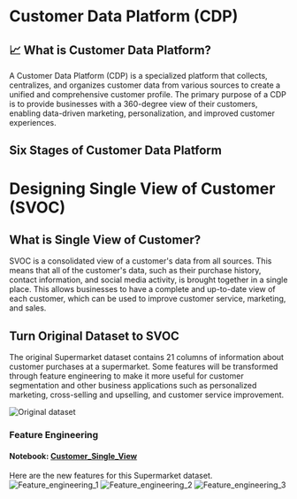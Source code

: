 # Customer Data Platform (CDP)

## :chart_with_upwards_trend: What is Customer Data Platform?
A Customer Data Platform (CDP) is a specialized platform that collects, centralizes, and organizes customer data from various sources to create a unified and comprehensive customer profile. The primary purpose of a CDP is to provide businesses with a 360-degree view of their customers, enabling data-driven marketing, personalization, and improved customer experiences.

## Six Stages of Customer Data Platform




# Designing Single View of Customer (SVOC)

## What is Single View of Customer?
SVOC is a consolidated view of a customer's data from all sources. This means that all of the customer's data, such as their purchase history, contact information, and social media activity, is brought together in a single place. This allows businesses to have a complete and up-to-date view of each customer, which can be used to improve customer service, marketing, and sales.

## Turn Original Dataset to SVOC
The original Supermarket dataset contains 21 columns of information about customer purchases at a supermarket. Some features will be transformed through feature engineering to make it more useful for customer segmentation and other business applications such as personalized marketing, cross-selling and upselling, and customer service improvement.

![Original dataset](https://github.com/JamjureeK/MADT8101-Customer-Analytics/assets/142724038/8f801aaa-1c19-498f-b2a2-9844a05f6f34)

### Feature Engineering
#### Notebook: [Customer_Single_View](https://github.com/JamjureeK/MADT8101-Customer-Analytics/blob/main/%2301%20Customer%20Data%20Platfrom%20%26%20Customer%20Single%20View%20Design/Customer_Single_View.ipynb)
Here are the new features for this Supermarket dataset.
![Feature_engineering_1](https://github.com/JamjureeK/MADT8101-Customer-Analytics/assets/142724038/f5b0cd99-30f3-471a-badd-0f2f45d89f23)
![Feature_engineering_2](https://github.com/JamjureeK/MADT8101-Customer-Analytics/assets/142724038/1a8006b2-30cc-4068-84fe-79f2f165a79e)
![Feature_engineering_3](https://github.com/JamjureeK/MADT8101-Customer-Analytics/assets/142724038/207e03bc-e15f-4012-9ca6-f1c07412d8ff)

